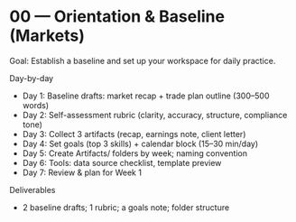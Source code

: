 # 00 — Orientation & Baseline (Markets)

Goal: Establish a baseline and set up your workspace for daily practice.

Day-by-day
- Day 1: Baseline drafts: market recap + trade plan outline (300–500 words)
- Day 2: Self-assessment rubric (clarity, accuracy, structure, compliance tone)
- Day 3: Collect 3 artifacts (recap, earnings note, client letter)
- Day 4: Set goals (top 3 skills) + calendar block (15–30 min/day)
- Day 5: Create Artifacts/ folders by week; naming convention
- Day 6: Tools: data source checklist, template preview
- Day 7: Review & plan for Week 1

Deliverables
- 2 baseline drafts; 1 rubric; a goals note; folder structure
